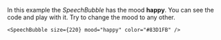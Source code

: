 In this example the _SpeechBubble_ has the mood <b>happy</b>. You can see the code and play with it. Try to change the mood to any other.

```
<SpeechBubble size={220} mood="happy" color="#83D1FB" />
```
